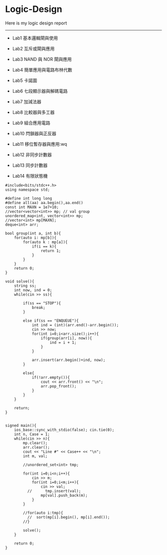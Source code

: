 # Logic-Design
Here is my logic design report

---

- Lab1 基本邏輯閘與使用

- Lab2 互斥或閘與應用

- Lab3 NAND 與 NOR 閘與應用

- Lab4 簡單應用與電路布林代數

- Lab5 卡諾圖

- Lab6 七段顯示器與解碼電路

- Lab7 加減法器

- Lab8 比較器與多工器

- Lab9 組合應用電路

- Lab10 閂鎖器與正反器

- Lab11 移位暫存器與應用:wq

- Lab12 非同步計數器

- Lab13 同步計數器

- Lab14 有限狀態機

```cpp=
#include<bits/stdc++.h>
using namespace std;

#define int long long
#define all(aa) aa.begin(),aa.end()
const int MAXN = 1e7+10;
//vector<vector<int>> mp; // val group
unordered_map<int, vector<int>> mp;
//vector<int> mp[MAXN];
deque<int> arr;

bool group(int a, int b){
    for(auto i: mp[b]){
        for(auto k : mp[a]){
            if(i == k){
                return 1;
            }
        }
    }
    return 0;
}

void solve(){
    string ss;
    int now, ind = 0;
    while(cin >> ss){
        
        if(ss == "STOP"){
            break;
        }
        
        else if(ss == "ENQUEUE"){
            int ind = (int)(arr.end()-arr.begin());
            cin >> now;
            for(int i=0;i<arr.size();i++){
                if(group(arr[i], now)){
                    ind = i + 1;
                }
            }

            arr.insert(arr.begin()+ind, now);    
        }    
        
        else{
            if(!arr.empty()){
                cout << arr.front() << "\n";
                arr.pop_front();    
            }
        }
    }
    
    return;
}


signed main(){
    ios_base::sync_with_stdio(false); cin.tie(0);
    int n, Case = 1;
    while(cin >> n){
        mp.clear();
        arr.clear();
        cout << "Line #" << Case++ << "\n";
        int m, val;
        
        //unordered_set<int> tmp;
        
        for(int i=0;i<n;i++){
            cin >> m;
            for(int i=0;i<m;i++){
                cin >> val;
          //      tmp.insert(val);
                mp[val].push_back(m);
            }
        }
        
        //for(auto i:tmp){
          //  sort(mp[i].begin(), mp[i].end());
        //}
        
        solve();
    }
    
    return 0;
}
```
